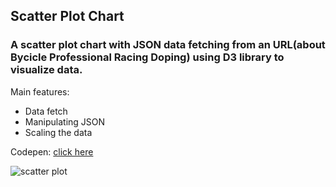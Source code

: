 ## Scatter Plot Chart

### A scatter plot chart with JSON data fetching from an URL(about Bycicle Professional Racing Doping) using D3 library to visualize data.

Main features:

- Data fetch
- Manipulating JSON
- Scaling the data

Codepen: [click here](https://codepen.io/Lucas-Dota/pen/ExOoKeq)

![scatter plot](https://github.com/Lucasdota/Scatter-Plot-Chart/assets/119457135/eba44d5b-b1c0-4309-bf10-9582ebcb9729)
